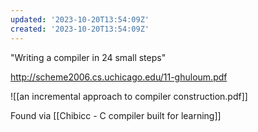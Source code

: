 ```yaml
---
updated: '2023-10-20T13:54:09Z'
created: '2023-10-20T13:54:09Z'
---
```

"Writing a compiler in 24 small steps"

http://scheme2006.cs.uchicago.edu/11-ghuloum.pdf

![[an incremental approach to compiler construction.pdf]]

Found via [[Chibicc - C compiler built for learning]]